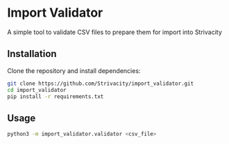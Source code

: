 # Import Validator

A simple tool to validate CSV files to prepare them for import into Strivacity

## Installation

Clone the repository and install dependencies:

```bash
git clone https://github.com/Strivacity/import_validator.git
cd import_validator
pip install -r requirements.txt
```

## Usage

```bash
python3 -m import_validator.validator <csv_file>
```

